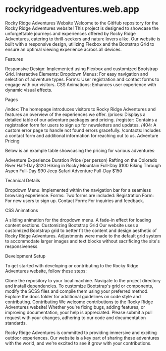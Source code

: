 # rockyridgeadventures.web.app

Rocky Ridge Adventures Website
Welcome to the GitHub repository for the Rocky Ridge Adventures website! This project is designed to showcase the unforgettable journeys and experiences offered by Rocky Ridge Adventures, catering to thrill-seekers and nature lovers alike. Our website is built with a responsive design, utilizing Flexbox and the Bootstrap Grid to ensure an optimal viewing experience across all devices.

Features

Responsive Design: Implemented using Flexbox and customized Bootstrap Grid.
Interactive Elements:
Dropdown Menus: For easy navigation and selection of adventure types.
Forms: User registration and contact forms to engage with our visitors.
CSS Animations: Enhances user experience with dynamic visual effects.

Pages

/index: The homepage introduces visitors to Rocky Ridge Adventures and features an overview of the experiences we offer.
/prices: Displays a detailed table of our adventure packages and pricing.
/register: Contains a registration form for users to sign up for newsletters and updates.
/404: A custom error page to handle not found errors gracefully.
/contacts: Includes a contact form and additional information for reaching out to us.
Adventure Pricing

Below is an example table showcasing the pricing for various adventures:

Adventure Experience Duration Price (per person)
Rafting on the Colorado River Half-Day $120
Hiking in Rocky Mountain Full-Day $100
Biking Through Aspen Full-Day $90
Jeep Safari Adventure Full-Day $150

Technical Details

Dropdown Menu: Implemented within the navigation bar for a seamless browsing experience.
Forms: Two forms are included:
Registration Form: For new users to sign up.
Contact Form: For inquiries and feedback.

CSS Animations

A sliding animation for the dropdown menu.
A fade-in effect for loading content sections.
Customizing Bootstrap Grid
Our website uses a customized Bootstrap grid to better fit the content and design aesthetic of Rocky Ridge Adventures. Adjustments were made to the default grid system to accommodate larger images and text blocks without sacrificing the site's responsiveness.

Development Setup

To get started with developing or contributing to the Rocky Ridge Adventures website, follow these steps:

Clone the repository to your local machine.
Navigate to the project directory and install dependencies.
To customize Bootstrap's grid or components, modify the SCSS files and compile them using your preferred method.
Explore the docs folder for additional guidelines on code style and contributing.
Contributing
We welcome contributions to the Rocky Ridge Adventures website! Whether you're fixing bugs, adding features, or improving documentation, your help is appreciated. Please submit a pull request with your changes, adhering to our code and documentation standards.

Rocky Ridge Adventures is committed to providing immersive and exciting outdoor experiences. Our website is a key part of sharing these adventures with the world, and we're excited to see it grow with your contributions.
